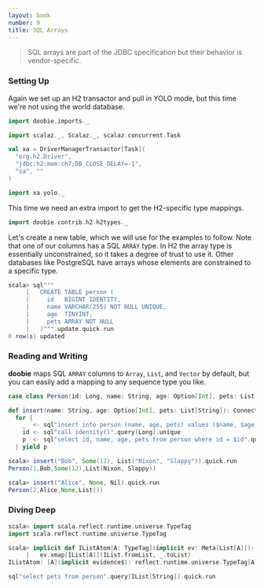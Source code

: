 ```yaml
---
layout: book
number: 9
title: SQL Arrays
---
```


> SQL arrays are part of the JDBC specification but their behavior is vendor-specific.

### Setting Up

Again we set up an H2 transactor and pull in YOLO mode, but this time we're not using the world database.

```scala
import doobie.imports._

import scalaz._, Scalaz._, scalaz.concurrent.Task

val xa = DriverManagerTransactor[Task](
  "org.h2.Driver",                      
  "jdbc:h2:mem:ch7;DB_CLOSE_DELAY=-1",  
  "sa", ""                              
)

import xa.yolo._
```

This time we need an extra import to get the H2-specific type mappings.

```scala
import doobie.contrib.h2.h2types._
```

Let's create a new table, which we will use for the examples to follow. Note that one of our columns has a SQL `ARRAY` type. In H2 the array type is essentially unconstrained, so it takes a degree of trust to use it. Other databases like PostgreSQL have arrays whose elements are constrained to a specific type.

```scala
scala> sql"""
     |   CREATE TABLE person (
     |     id   BIGINT IDENTITY,
     |     name VARCHAR(255) NOT NULL UNIQUE,
     |     age  TINYINT,
     |     pets ARRAY NOT NULL
     |   )""".update.quick.run
0 row(s) updated
```

### Reading and Writing

**doobie** maps SQL `ARRAY` columns to `Array`, `List`, and `Vector` by default, but you can easily add a mapping to any sequence type you like.

```scala
case class Person(id: Long, name: String, age: Option[Int], pets: List[String])

def insert(name: String, age: Option[Int], pets: List[String]): ConnectionIO[Person] =
  for {
    _  <- sql"insert into person (name, age, pets) values ($name, $age, $pets)".update.run
    id <- sql"call identity()".query[Long].unique
    p  <- sql"select id, name, age, pets from person where id = $id".query[Person].unique
  } yield p
```

```scala
scala> insert("Bob", Some(12), List("Nixon", "Slappy")).quick.run
Person(1,Bob,Some(12),List(Nixon, Slappy))

scala> insert("Alice", None, Nil).quick.run
Person(2,Alice,None,List())
```


### Diving Deep

```scala
scala> import scala.reflect.runtime.universe.TypeTag
import scala.reflect.runtime.universe.TypeTag

scala> implicit def IListAtom[A: TypeTag](implicit ev: Meta[List[A]]): Meta[IList[A]] =
     |   ev.xmap[IList[A]](IList.fromList, _.toList)
IListAtom: [A](implicit evidence$1: reflect.runtime.universe.TypeTag[A], implicit ev: doobie.imports.Meta[List[A]])doobie.imports.Meta[scalaz.IList[A]]
```

```scala
sql"select pets from person".query[IList[String]].quick.run
```

